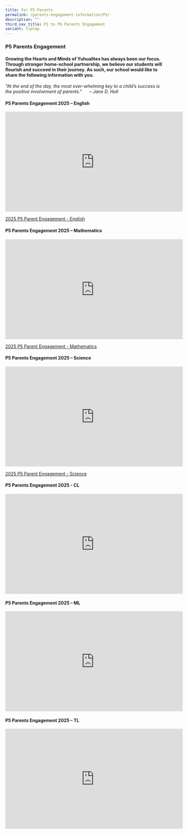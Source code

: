 ```yaml
---
title: For P5 Parents
permalink: /parents-engagement-information/P5/
description: ""
third_nav_title: P1 to P6 Parents Engagement
variant: tiptap
---
```

<h3>P5 Parents Engagement</h3>
<h4>Growing the Hearts and Minds of Yuhualites has always been our focus. Through stronger home-school partnership, we believe our students will flourish and succeed in their journey. As such, our school would like to share the following information with you.</h4>
<p><em>“At the end of the day, the most over-whelming key to a child’s success is the positive involvement of parents.”&nbsp; &nbsp; &nbsp; – Jane D. Hull</em>
</p>
<h4><strong>P5 Parents Engagement 2025 – English</strong></h4>
<div class="iframe-wrapper">
<iframe height="315" width="560" allowfullscreen="true" frameborder="0" src="https://www.youtube.com/embed/WvMzVtdrlLk?si=bGmxIWCEfk16Mto5"></iframe>
</div>
<p><a href="/files/2025_P5_Parent_Engagement_Handouts_EL.pdf" rel="noopener nofollow" target="_blank">2025 P5 Parent Engagement - English</a>
</p>
<h4><strong>P5 Parents Engagement 2025 – Mathematics</strong></h4>
<div class="iframe-wrapper">
<iframe height="315" width="560" allowfullscreen="true" frameborder="0" src="https://www.youtube.com/embed/jK1MumB786M?si=jqUJfXF-Ux-zYwZp"></iframe>
</div>
<p><a href="/files/2025_P5_Parent_Engagement_MA.pdf" rel="noopener nofollow" target="_blank">2025 P5 Parent Engagement - Mathematics</a>
</p>
<h4><strong>P5 Parents Engagement 2025 – Science</strong></h4>
<div class="iframe-wrapper">
<iframe height="315" width="560" allowfullscreen="true" frameborder="0" src="https://www.youtube.com/embed/cL3173JJ2Jg?si=LWKBvv5pcs_bDCgk"></iframe>
</div>
<p><a href="/files/2025_P5_Parent_engagement_SC.pdf" rel="noopener nofollow" target="_blank">2025 P5 Parent Engagement - Science</a>
</p>
<h4><strong>P5 Parents Engagement 2025 - CL</strong></h4>
<div class="iframe-wrapper">
<iframe height="315" width="560" allowfullscreen="true" frameborder="0" src="https://www.youtube.com/embed/kfFErGwBqeo?si=44uORo1bp7xByOsP"></iframe>
</div>
<h4><strong>P5 Parents Engagement 2025 – ML</strong></h4>
<div class="iframe-wrapper">
<iframe height="315" width="560" allowfullscreen="true" frameborder="0" src="https://www.youtube.com/embed/ZwLrIBIjgAo?si=jIsoNUtscgivLgJa"></iframe>
</div>
<h4><strong>P5 Parents Engagement 2025 – TL</strong></h4>
<div class="iframe-wrapper">
<iframe height="315" width="560" allowfullscreen="true" frameborder="0" src="https://www.youtube.com/embed/s54idcOrqdI?si=R3cIp3ShdA5s2I7S"></iframe>
</div>
<p></p>